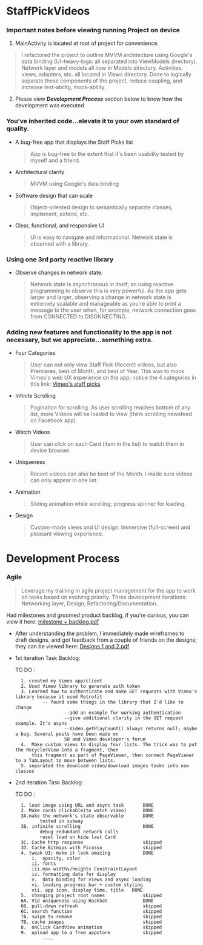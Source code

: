 # StaffPickVideos

### Important notes before viewing running Project on device
1. MainActivity is located at root of project for convenience.
> I refactored the project to outline MVVM architecture using Google's data binding (UI-heavy-logic all separated into ViewModels directory).
	Network layer and models all now in Models directory. Activities, views, adapters, etc. all located in Views directory.
	Done to logically separate these components of the project, reduce coupling, and increase test-ability, mock-ability.
2. Please view ***Development Process*** section below to know how the development was executed

### You’ve inherited code...elevate it to your own standard of quality.

* A bug-free app that displays the Staff Picks list
	 > App is bug-free to the extent that it's been usability tested by myself and a friend.
* Architectural clarity
	 > MVVM using Google's data binding
* Software design that can scale
   > Object-oriented design to semantically separate classes, implement, extend, etc.
* Clear, functional, and responsive UI
	 > UI is easy to navigate and informational. Network state is observed with a library. 

### Using **one** 3rd party reactive library
*  Observe changes in network state. 
	 > Network state is asynchronous in itself; so using reactive programming to observe this is very powerful.
	 As the app gets larger and larger, observing a change in network state is extremely scalable and manageable 
	 as you're able to print a message to the user when, for example, network connection goes from CONNECTED to DISONNECTING.
	 
### Adding new features and functionality to the app is not necessary, but we appreciate...something extra. 
* Four Categories
  > User can not only view Staff Pick (Recent) videos, but also Premieres, best of Month, and best of Year.
	This was to mock Vimeo's web UX experience on the app; notice the 4 categories in this link:
  [Vimeo's staff picks](https://vimeo.com/channels/staffpicks)
     
* Infinite Scrolling
  > Pagination for scrolling. As user scrolling reaches bottom of any list, more Videos will be 
  loaded to view (think scrolling newsfeed on Facebook app).
  
* Watch Videos
  > User can click on each Card (item in the list) to watch them in device browser.

* Uniqueness
  > Recent videos can also be best of the Month. I made sure videos can only appear in one list.

* Animation
  > Sliding animation while scrolling; progress spinner for loading.

* Design
  > Custom-made views and UI design. Immersive (full-screen) and pleasant viewing experience.
	
# Development Process
### Agile
  > Leverage my training in agile project management for the app to 
  work on tasks based on evolving priority.
  Three development iterations: Networking layer, Design, Refactoring/Documentation.
  
  Had milestones and groomed product backlog, if you're curious, you can view it here:
  [milestone + backlog.pdf](https://github.com/iAutoparkCars/ETFQuery/files/1502666/milestone.backlog.pdf)

* After understanding the problem, I immediately made wireframes to draft designs, 
   and got feedback from a couple of friends on the designs; they can be viewed here:
	[Designs 1 and 2.pdf](https://github.com/iAutoparkCars/ETFQuery/files/1502668/Designs.1.and.2.pdf)  

* 1st iteration Task Backlog:

	TO DO : 

		1. created my Vimeo app/client
		2. Used Vimeo library to generate auth token
		3. Learned how to authenticate and make GET requests with Vimeo's library because it used Retrofit
				-- found some things in the library that I'd like to change
						--add an example for working authentication
						--give additional clarity in the GET request example. It's async
						--Video.getPlayCount() always returns null; maybe a bug. Several posts have been made on 
						SO and Vimeo developer's forum			
		4.  Make custom views to display four lists. The trick was to put the RecyclerView into a fragment, then
			this fragment as part of PageViewer, then connect PageViewer to a TabLayout to move between lists.
		5. separated the download video/download images tasks into new classes 

* 2nd iteration Task Backlog:
	
	TO DO : 

		1. load image using URL and async task       DONE
		2. Make cards clickable(to watch video)      DONE             
		3A.make the network's state observable       DONE
			   tested in subway
		3B. infinite scrolling                       DONE
			   debug redundant network calls
			   reset load on hide last Card
		3C. Cache http response                      skipped
		3D. Cache Bitmaps with Picasso               skipped
		4. tweak UI; make it look amazing            DONE
			i.  opacity, color						 
			ii. fonts
			iii.max widths/heights ConstraintLayout
			iv. formatting data for display
			v.  data binding for views and async loading
			vi. loading progress bar + custom styling
			vii. app icon, display time, title   DONE
		5.  changing project root names              skipped
		6A. Vid uniqueness using HashSet             DONE 
		6B. pull-down refresh                        skipped
		6C. search function                          skipped
		7A. swipe to remove                          skipped
		7B. cache images                             skipped
		8.  onClick CardView animation               skipped
		9.  upload app to a free appstore            skipped
                ....
